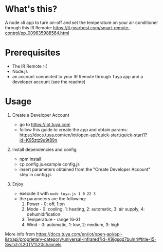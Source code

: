 # What's this?

A node cli app to turn on-off and set the temperature on your air conditioner through this IR Remote: https://it.gearbest.com/smart-remote-control/pp_009635988564.html 

# Prerequisites
- The IR Remote :-)
- Node.js
- an account connected to your IR Remote through Tuya app and a developer account (see the readme)

# Usage

1) Create a Developer Account
    - go to https://iot.tuya.com
    - follow this guide to create the app and obtain params: https://docs.tuya.com/en/iot/open-api/quick-start/quick-start1?id=K95ztz9u9t89n

2) Install dependencies and config
    - npm install
    - cp config.js.example config.js
    - insert parameters obtained from the "Create Developer Account" step in config.js

3) Enjoy
    - execute it with `node tuya.js 1 0 22 3`
    - the parameters are the following:
         1) Power - 0: off, 1:on
         2) Mode - 0: cooling, 1: heating, 2: automatic, 3: air supply, 4: dehumidification
         3) Temperature - range 16-31
         4) Wind - 0: automatic, 1: low, 2: medium, 3: high
 
 More info from https://docs.tuya.com/en/iot/open-api/api-list/api/proprietary-category/universal-infrared?id=K9jgsgd7buln4#title-15-Switch%20TV%20channels
